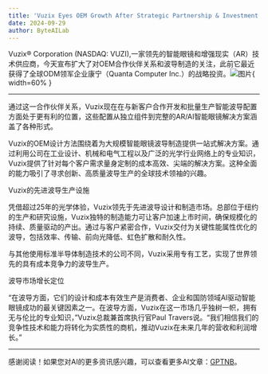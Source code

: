 ```yaml
---
title: 'Vuzix Eyes OEM Growth After Strategic Partnership & Investment'
date: 2024-09-29
author: ByteAILab
---
```


Vuzix® Corporation (NASDAQ: VUZI),一家领先的智能眼镜和增强现实（AR）技术供应商，今天宣布扩大了对OEM合作伙伴关系和波导制造的关注，此前它最近获得了全球ODM领军企业康宁（Quanta Computer Inc.）的战略投资。![图片](https://ai-techpark.com/wp-content/uploads/2024/09/Vuzix-Eyes-960x540.jpg){ width=60% }

---
通过这一合作伙伴关系，Vuzix现在在与新客户合作开发和批量生产智能波导配置方面处于更有利的位置，这些配置从独立组件到完整的AR/AI智能眼镜解决方案涵盖了各种形式。

Vuzix的OEM设计方法围绕着为大规模智能眼镜波导制造提供一站式解决方案。通过利用公司在工业设计、机械和电气工程以及广泛的光学行业网络上的专业知识，Vuzix提供了针对每个客户需求量身定制的成本高效、尖端的解决方案。这种全面的能力吸引了寻求创新、高质量波导生产的全球技术领袖的兴趣。

Vuzix的先进波导生产设施

凭借超过25年的光学体验，Vuzix领先于先进波导设计和制造市场。总部位于纽约的生产和研究设施，Vuzix独特的制造能力可让客户加速上市时间，确保规模化的持续、质量驱动的产出。通过与客户紧密合作，Vuzix交付为关键性能属性优化的波导，包括效率、传输、前向光降低、虹色扩散和耐久性。

与其他使用标准半导体制造技术的公司不同，Vuzix采用专有工艺，实现了世界领先的具有成本竞争力的波导生产。

波导市场增长定位

“在波导方面，它们的设计和成本有效生产是消费者、企业和国防领域AI驱动智能眼镜成功的最关键因素之一。在波导方面，Vuzix在这一市场几乎独树一帜，拥有无与伦比的专业知识，”Vuzix总裁兼首席执行官Paul Travers说。“我们相信我们的竞争性技术和能力将转化为实质性的商机，推动Vuzix在未来几年的营收和利润增长。”

---
感谢阅读！如果您对AI的更多资讯感兴趣，可以查看更多AI文章：[GPTNB](https://gptnb.com)。